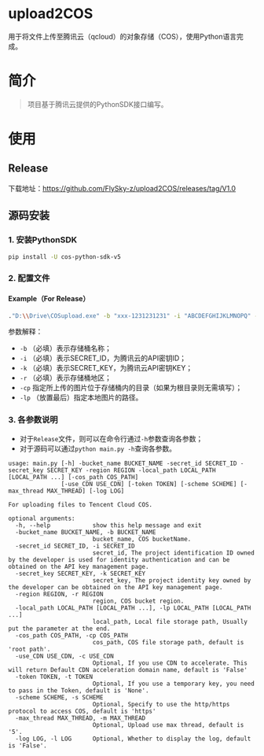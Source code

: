 # upload2COS

用于将文件上传至腾讯云（qcloud）的对象存储（COS），使用Python语言完成。

# 简介

> 项目基于腾讯云提供的PythonSDK接口编写。

# 使用

## Release
下载地址：https://github.com/FlySky-z/upload2COS/releases/tag/V1.0


## 源码安装
### 1. 安装PythonSDK
```bash
pip install -U cos-python-sdk-v5
```

### 2. 配置文件

#### Example（For Release）

```bash
."D:\\Drive\COSupload.exe" -b "xxx-1231231231" -i "ABCDEFGHIJKLMNOPQ" -k "ABCDEFGHIJKLMNOPQRST" -cp "img/" -r "ap-chengdu" -lp
```
参数解释：
* `-b` （必填）表示存储桶名称；
* `-i` （必填）表示SECRET_ID，为腾讯云的API密钥ID；
* `-k` （必填）表示SECRET_KEY，为腾讯云API密钥KEY；
* `-r` （必填）表示存储桶地区；
* `-cp` 指定所上传的图片位于存储桶内的目录（如果为根目录则无需填写）；
* `-lp` （放置最后）指定本地图片的路径。


### 3. 各参数说明

* 对于`Release`文件，则可以在命令行通过`-h`参数查询各参数；
* 对于源码可以通过`python main.py -h`查询各参数。

```
usage: main.py [-h] -bucket_name BUCKET_NAME -secret_id SECRET_ID -secret_key SECRET_KEY -region REGION -local_path LOCAL_PATH [LOCAL_PATH ...] [-cos_path COS_PATH]
               [-use_CDN USE_CDN] [-token TOKEN] [-scheme SCHEME] [-max_thread MAX_THREAD] [-log LOG]

For uploading files to Tencent Cloud COS.

optional arguments:
  -h, --help            show this help message and exit
  -bucket_name BUCKET_NAME, -b BUCKET_NAME
                        bucket_name, COS bucketName.
  -secret_id SECRET_ID, -i SECRET_ID
                        secret_id, The project identification ID owned by the developer is used for identity authentication and can be obtained on the API key management page.
  -secret_key SECRET_KEY, -k SECRET_KEY
                        secret_key, The project identity key owned by the developer can be obtained on the API key management page.
  -region REGION, -r REGION
                        region, COS bucket region.
  -local_path LOCAL_PATH [LOCAL_PATH ...], -lp LOCAL_PATH [LOCAL_PATH ...]
                        local_path, Local file storage path, Usually put the parameter at the end.
  -cos_path COS_PATH, -cp COS_PATH
                        cos_path, COS file storage path, default is 'root path'.
  -use_CDN USE_CDN, -c USE_CDN
                        Optional, If you use CDN to accelerate. This will return Default CDN acceleration domain name, default is 'False'
  -token TOKEN, -t TOKEN
                        Optional, If you use a temporary key, you need to pass in the Token, default is 'None'.
  -scheme SCHEME, -s SCHEME
                        Optional, Specify to use the http/https protocol to access COS, default is 'https'
  -max_thread MAX_THREAD, -m MAX_THREAD
                        Optional, Upload use max thread, default is '5'.
  -log LOG, -l LOG      Optional, Whether to display the log, default is 'False'.
```


